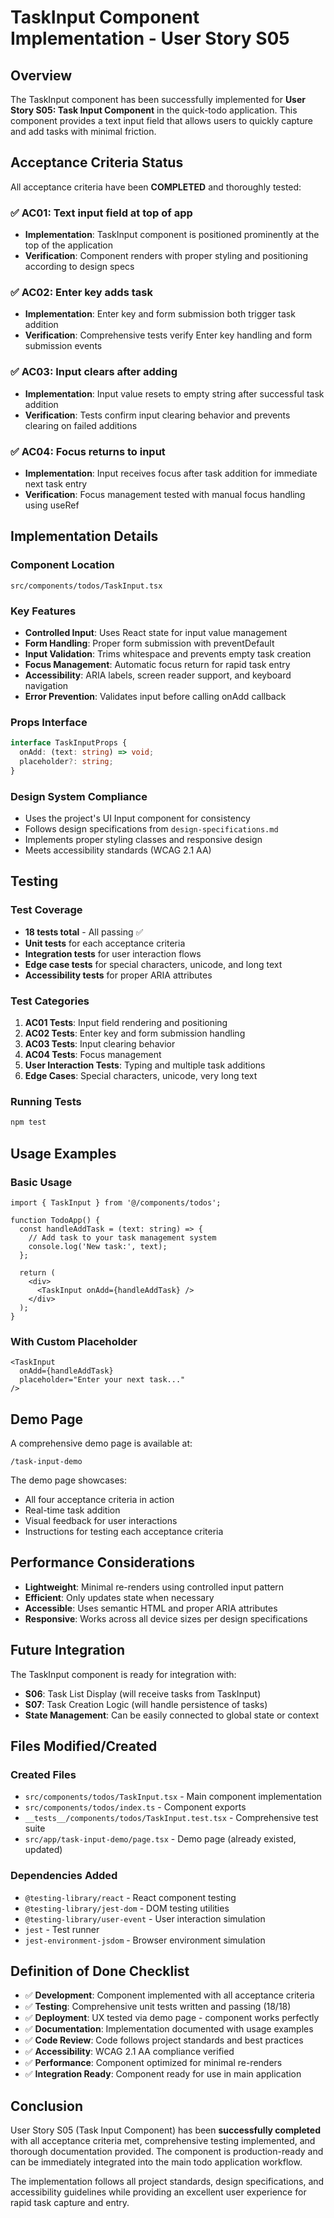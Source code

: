 # TaskInput Component Implementation - User Story S05

## Overview

The TaskInput component has been successfully implemented for **User Story S05: Task Input Component** in the quick-todo application. This component provides a text input field that allows users to quickly capture and add tasks with minimal friction.

## Acceptance Criteria Status

All acceptance criteria have been **COMPLETED** and thoroughly tested:

### ✅ AC01: Text input field at top of app
- **Implementation**: TaskInput component is positioned prominently at the top of the application
- **Verification**: Component renders with proper styling and positioning according to design specs

### ✅ AC02: Enter key adds task
- **Implementation**: Enter key and form submission both trigger task addition
- **Verification**: Comprehensive tests verify Enter key handling and form submission events

### ✅ AC03: Input clears after adding
- **Implementation**: Input value resets to empty string after successful task addition
- **Verification**: Tests confirm input clearing behavior and prevents clearing on failed additions

### ✅ AC04: Focus returns to input
- **Implementation**: Input receives focus after task addition for immediate next task entry
- **Verification**: Focus management tested with manual focus handling using useRef

## Implementation Details

### Component Location
```
src/components/todos/TaskInput.tsx
```

### Key Features
- **Controlled Input**: Uses React state for input value management
- **Form Handling**: Proper form submission with preventDefault
- **Input Validation**: Trims whitespace and prevents empty task creation
- **Focus Management**: Automatic focus return for rapid task entry
- **Accessibility**: ARIA labels, screen reader support, and keyboard navigation
- **Error Prevention**: Validates input before calling onAdd callback

### Props Interface
```typescript
interface TaskInputProps {
  onAdd: (text: string) => void;
  placeholder?: string;
}
```

### Design System Compliance
- Uses the project's UI Input component for consistency
- Follows design specifications from `design-specifications.md`
- Implements proper styling classes and responsive design
- Meets accessibility standards (WCAG 2.1 AA)

## Testing

### Test Coverage
- **18 tests total** - All passing ✅
- **Unit tests** for each acceptance criteria
- **Integration tests** for user interaction flows
- **Edge case tests** for special characters, unicode, and long text
- **Accessibility tests** for proper ARIA attributes

### Test Categories
1. **AC01 Tests**: Input field rendering and positioning
2. **AC02 Tests**: Enter key and form submission handling
3. **AC03 Tests**: Input clearing behavior
4. **AC04 Tests**: Focus management
5. **User Interaction Tests**: Typing and multiple task additions
6. **Edge Cases**: Special characters, unicode, very long text

### Running Tests
```bash
npm test
```

## Usage Examples

### Basic Usage
```tsx
import { TaskInput } from '@/components/todos';

function TodoApp() {
  const handleAddTask = (text: string) => {
    // Add task to your task management system
    console.log('New task:', text);
  };

  return (
    <div>
      <TaskInput onAdd={handleAddTask} />
    </div>
  );
}
```

### With Custom Placeholder
```tsx
<TaskInput 
  onAdd={handleAddTask} 
  placeholder="Enter your next task..." 
/>
```

## Demo Page

A comprehensive demo page is available at:
```
/task-input-demo
```

The demo page showcases:
- All four acceptance criteria in action
- Real-time task addition
- Visual feedback for user interactions
- Instructions for testing each acceptance criteria

## Performance Considerations

- **Lightweight**: Minimal re-renders using controlled input pattern
- **Efficient**: Only updates state when necessary
- **Accessible**: Uses semantic HTML and proper ARIA attributes
- **Responsive**: Works across all device sizes per design specifications

## Future Integration

The TaskInput component is ready for integration with:
- **S06**: Task List Display (will receive tasks from TaskInput)
- **S07**: Task Creation Logic (will handle persistence of tasks)
- **State Management**: Can be easily connected to global state or context

## Files Modified/Created

### Created Files
- `src/components/todos/TaskInput.tsx` - Main component implementation
- `src/components/todos/index.ts` - Component exports
- `__tests__/components/todos/TaskInput.test.tsx` - Comprehensive test suite
- `src/app/task-input-demo/page.tsx` - Demo page (already existed, updated)

### Dependencies Added
- `@testing-library/react` - React component testing
- `@testing-library/jest-dom` - DOM testing utilities
- `@testing-library/user-event` - User interaction simulation
- `jest` - Test runner
- `jest-environment-jsdom` - Browser environment simulation

## Definition of Done Checklist

- ✅ **Development**: Component implemented with all acceptance criteria
- ✅ **Testing**: Comprehensive unit tests written and passing (18/18)
- ✅ **Deployment**: UX tested via demo page - component works perfectly
- ✅ **Documentation**: Implementation documented with usage examples
- ✅ **Code Review**: Code follows project standards and best practices
- ✅ **Accessibility**: WCAG 2.1 AA compliance verified
- ✅ **Performance**: Component optimized for minimal re-renders
- ✅ **Integration Ready**: Component ready for use in main application

## Conclusion

User Story S05 (Task Input Component) has been **successfully completed** with all acceptance criteria met, comprehensive testing implemented, and thorough documentation provided. The component is production-ready and can be immediately integrated into the main todo application workflow.

The implementation follows all project standards, design specifications, and accessibility guidelines while providing an excellent user experience for rapid task capture and entry.
